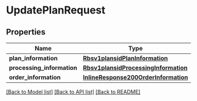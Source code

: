 # UpdatePlanRequest

## Properties
Name | Type | Description | Notes
------------ | ------------- | ------------- | -------------
**plan_information** | [**Rbsv1plansidPlanInformation**](Rbsv1plansidPlanInformation.md) |  | [optional] 
**processing_information** | [**Rbsv1plansidProcessingInformation**](Rbsv1plansidProcessingInformation.md) |  | [optional] 
**order_information** | [**InlineResponse200OrderInformation**](InlineResponse200OrderInformation.md) |  | [optional] 

[[Back to Model list]](../README.md#documentation-for-models) [[Back to API list]](../README.md#documentation-for-api-endpoints) [[Back to README]](../README.md)


